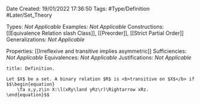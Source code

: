 <div class="topSpace"></div>

Date Created: 19/01/2022 17:36:50
Tags: #Type/Definition #Later/Set_Theory

Types: <i>Not Applicable</i>
Examples: <i>Not Applicable</i> 
Constructions: [[Equivalence Relation slash Class]], [[Preorder]], [[Strict Partial Order]]
Generalizations: <i>Not Applicable</i>

Properties: [[Irreflexive and transitive implies asymmetric]]
Sufficiencies: <i>Not Applicable</i>
Equivalences: <i>Not Applicable</i>
Justifications: <i>Not Applicable</i>

``` ad-Definition
title: Definition.

Let $X$ be a set. A binary relation $R$ is <b>transitive on $X$</b> if
$$\begin{equation}
    \fa x,y,z\in X:\l(xRy\land yRz\r)\Rightarrow xRz.
\end{equation}$$

```
